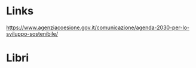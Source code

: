 # Links
https://www.agenziacoesione.gov.it/comunicazione/agenda-2030-per-lo-sviluppo-sostenibile/


# Libri
